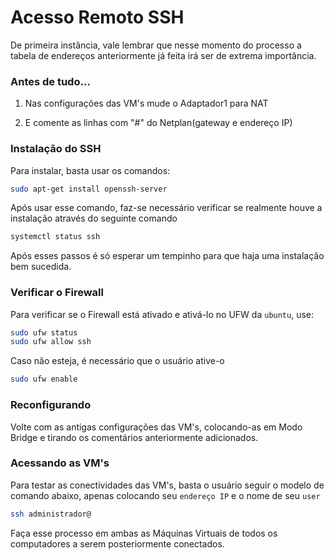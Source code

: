 <h1 align="left">Acesso Remoto SSH</h1>

De primeira instância, vale lembrar que nesse momento do processo a tabela de endereços anteriormente já feita irá ser de extrema importância. 

### Antes de tudo...

1. Nas configurações das VM's mude o Adaptador1 para NAT


2. E comente as linhas com "#" do Netplan(gateway e endereço IP)


### Instalação do SSH

Para instalar, basta usar os comandos:

```bash
sudo apt-get install openssh-server
```

Após usar esse comando, faz-se necessário verificar se realmente houve a instalação através do seguinte comando
```bash
systemctl status ssh
```
Após esses passos é só esperar um tempinho para que haja uma instalação bem sucedida.

### Verificar o Firewall
 Para verificar se o Firewall está ativado e ativá-lo no UFW da ```ubuntu```, use:
 
```bash
sudo ufw status
sudo ufw allow ssh
```
Caso não esteja, é necessário que o usuário ative-o

```bash
sudo ufw enable
```
### Reconfigurando
Volte com as antigas configurações das VM's, colocando-as em Modo Bridge e tirando os comentários anteriormente adicionados.

### Acessando as VM's
Para testar as conectividades das VM's, basta o usuário seguir o modelo de comando abaixo, apenas colocando seu ```endereço IP``` e o nome de seu ```user```
```bash
ssh administrador@
```
Faça esse processo em ambas as Máquinas Virtuais de todos os computadores a serem posteriormente conectados.
